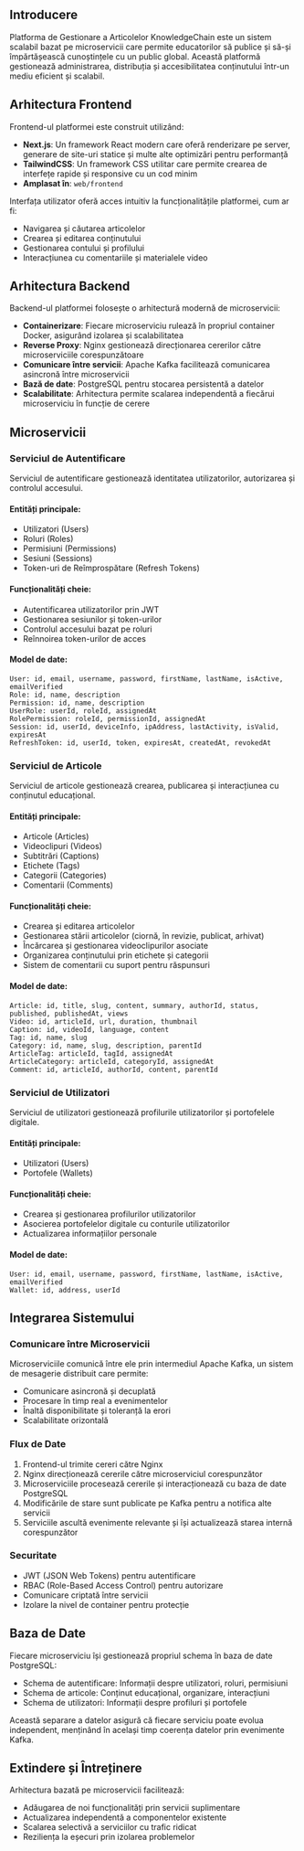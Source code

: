## Introducere

Platforma de Gestionare a Articolelor KnowledgeChain este un sistem scalabil bazat pe microservicii care permite educatorilor să publice și să-și împărtășească cunoștințele cu un public global. Această platformă gestionează administrarea, distribuția și accesibilitatea conținutului într-un mediu eficient și scalabil.

## Arhitectura Frontend

Frontend-ul platformei este construit utilizând:

- **Next.js**: Un framework React modern care oferă renderizare pe server, generare de site-uri statice și multe alte optimizări pentru performanță
- **TailwindCSS**: Un framework CSS utilitar care permite crearea de interfețe rapide și responsive cu un cod minim
- **Amplasat în**: `web/frontend`

Interfața utilizator oferă acces intuitiv la funcționalitățile platformei, cum ar fi:
- Navigarea și căutarea articolelor
- Crearea și editarea conținutului
- Gestionarea contului și profilului
- Interacțiunea cu comentariile și materialele video

## Arhitectura Backend

Backend-ul platformei folosește o arhitectură modernă de microservicii:

- **Containerizare**: Fiecare microserviciu rulează în propriul container Docker, asigurând izolarea și scalabilitatea
- **Reverse Proxy**: Nginx gestionează direcționarea cererilor către microserviciile corespunzătoare
- **Comunicare între servicii**: Apache Kafka facilitează comunicarea asincronă între microservicii
- **Bază de date**: PostgreSQL pentru stocarea persistentă a datelor
- **Scalabilitate**: Arhitectura permite scalarea independentă a fiecărui microserviciu în funcție de cerere

## Microservicii

### Serviciul de Autentificare

Serviciul de autentificare gestionează identitatea utilizatorilor, autorizarea și controlul accesului.

#### Entități principale:
- Utilizatori (Users)
- Roluri (Roles)
- Permisiuni (Permissions)
- Sesiuni (Sessions)
- Token-uri de Reîmprospătare (Refresh Tokens)

#### Funcționalități cheie:
- Autentificarea utilizatorilor prin JWT
- Gestionarea sesiunilor și token-urilor
- Controlul accesului bazat pe roluri
- Reînnoirea token-urilor de acces

#### Model de date:
```
User: id, email, username, password, firstName, lastName, isActive, emailVerified
Role: id, name, description
Permission: id, name, description
UserRole: userId, roleId, assignedAt
RolePermission: roleId, permissionId, assignedAt
Session: id, userId, deviceInfo, ipAddress, lastActivity, isValid, expiresAt
RefreshToken: id, userId, token, expiresAt, createdAt, revokedAt
```

### Serviciul de Articole

Serviciul de articole gestionează crearea, publicarea și interacțiunea cu conținutul educațional.

#### Entități principale:
- Articole (Articles)
- Videoclipuri (Videos)
- Subtitrări (Captions)
- Etichete (Tags)
- Categorii (Categories)
- Comentarii (Comments)

#### Funcționalități cheie:
- Crearea și editarea articolelor
- Gestionarea stării articolelor (ciornă, în revizie, publicat, arhivat)
- Încărcarea și gestionarea videoclipurilor asociate
- Organizarea conținutului prin etichete și categorii
- Sistem de comentarii cu suport pentru răspunsuri

#### Model de date:
```
Article: id, title, slug, content, summary, authorId, status, published, publishedAt, views
Video: id, articleId, url, duration, thumbnail
Caption: id, videoId, language, content
Tag: id, name, slug
Category: id, name, slug, description, parentId
ArticleTag: articleId, tagId, assignedAt
ArticleCategory: articleId, categoryId, assignedAt
Comment: id, articleId, authorId, content, parentId
```

### Serviciul de Utilizatori

Serviciul de utilizatori gestionează profilurile utilizatorilor și portofelele digitale.

#### Entități principale:
- Utilizatori (Users)
- Portofele (Wallets)

#### Funcționalități cheie:
- Crearea și gestionarea profilurilor utilizatorilor
- Asocierea portofelelor digitale cu conturile utilizatorilor
- Actualizarea informațiilor personale

#### Model de date:
```
User: id, email, username, password, firstName, lastName, isActive, emailVerified
Wallet: id, address, userId
```

## Integrarea Sistemului

### Comunicare între Microservicii

Microserviciile comunică între ele prin intermediul Apache Kafka, un sistem de mesagerie distribuit care permite:
- Comunicare asincronă și decuplată
- Procesare în timp real a evenimentelor
- Înaltă disponibilitate și toleranță la erori
- Scalabilitate orizontală

### Flux de Date

1. Frontend-ul trimite cereri către Nginx
2. Nginx direcționează cererile către microserviciul corespunzător
3. Microserviciile procesează cererile și interacționează cu baza de date PostgreSQL
4. Modificările de stare sunt publicate pe Kafka pentru a notifica alte servicii
5. Serviciile ascultă evenimente relevante și își actualizează starea internă corespunzător

### Securitate

- JWT (JSON Web Tokens) pentru autentificare
- RBAC (Role-Based Access Control) pentru autorizare
- Comunicare criptată între servicii
- Izolare la nivel de container pentru protecție

## Baza de Date

Fiecare microserviciu își gestionează propriul schema în baza de date PostgreSQL:

- Schema de autentificare: Informații despre utilizatori, roluri, permisiuni
- Schema de articole: Conținut educațional, organizare, interacțiuni
- Schema de utilizatori: Informații despre profiluri și portofele

Această separare a datelor asigură că fiecare serviciu poate evolua independent, menținând în același timp coerența datelor prin evenimente Kafka.

## Extindere și Întreținere

Arhitectura bazată pe microservicii facilitează:
- Adăugarea de noi funcționalități prin servicii suplimentare
- Actualizarea independentă a componentelor existente
- Scalarea selectivă a serviciilor cu trafic ridicat
- Reziliența la eșecuri prin izolarea problemelor
